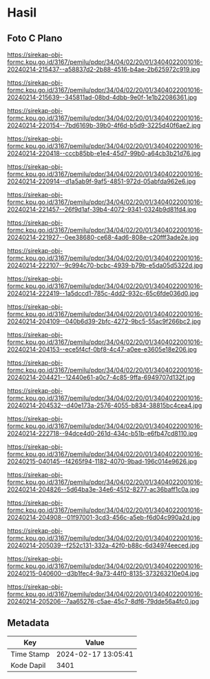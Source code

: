 # Hasil

## Foto C Plano

https://sirekap-obj-formc.kpu.go.id/3167/pemilu/pdpr/34/04/02/20/01/3404022001016-20240214-215437--a58837d2-2b88-4516-b4ae-2b625972c919.jpg

https://sirekap-obj-formc.kpu.go.id/3167/pemilu/pdpr/34/04/02/20/01/3404022001016-20240214-215639--345811ad-08bd-4dbb-9e0f-1e1b22086361.jpg

https://sirekap-obj-formc.kpu.go.id/3167/pemilu/pdpr/34/04/02/20/01/3404022001016-20240214-220154--7bd6169b-39b0-4f6d-b5d9-3225d40f6ae2.jpg

https://sirekap-obj-formc.kpu.go.id/3167/pemilu/pdpr/34/04/02/20/01/3404022001016-20240214-220418--cccb85bb-e1e4-45d7-99b0-a64cb3b21d76.jpg

https://sirekap-obj-formc.kpu.go.id/3167/pemilu/pdpr/34/04/02/20/01/3404022001016-20240214-220914--d1a5ab9f-9af5-4851-972d-05abfda962e6.jpg

https://sirekap-obj-formc.kpu.go.id/3167/pemilu/pdpr/34/04/02/20/01/3404022001016-20240214-221457--26f9d1af-39b4-4072-9341-0324b9d81fd4.jpg

https://sirekap-obj-formc.kpu.go.id/3167/pemilu/pdpr/34/04/02/20/01/3404022001016-20240214-221927--0ee38680-ce68-4ad6-808e-c20fff3ade2e.jpg

https://sirekap-obj-formc.kpu.go.id/3167/pemilu/pdpr/34/04/02/20/01/3404022001016-20240214-222107--9c994c70-bcbc-4939-b79b-e5da05d5322d.jpg

https://sirekap-obj-formc.kpu.go.id/3167/pemilu/pdpr/34/04/02/20/01/3404022001016-20240214-222419--1a5dccd1-785c-4dd2-932c-65c6fde036d0.jpg

https://sirekap-obj-formc.kpu.go.id/3167/pemilu/pdpr/34/04/02/20/01/3404022001016-20240214-204109--040b6d39-2bfc-4272-9bc5-55ac9f266bc2.jpg

https://sirekap-obj-formc.kpu.go.id/3167/pemilu/pdpr/34/04/02/20/01/3404022001016-20240214-204153--ece5f4cf-0bf8-4c47-a0ee-e3605e18e206.jpg

https://sirekap-obj-formc.kpu.go.id/3167/pemilu/pdpr/34/04/02/20/01/3404022001016-20240214-204421--12440e61-a0c7-4c85-9ffa-6949707d132f.jpg

https://sirekap-obj-formc.kpu.go.id/3167/pemilu/pdpr/34/04/02/20/01/3404022001016-20240214-204532--d40e173a-2576-4055-b834-38815bc4cea4.jpg

https://sirekap-obj-formc.kpu.go.id/3167/pemilu/pdpr/34/04/02/20/01/3404022001016-20240214-222718--94dce4d0-261d-434c-b51b-e6fb47cd8110.jpg

https://sirekap-obj-formc.kpu.go.id/3167/pemilu/pdpr/34/04/02/20/01/3404022001016-20240215-040145--f4265f94-1182-4070-9bad-196c014e9626.jpg

https://sirekap-obj-formc.kpu.go.id/3167/pemilu/pdpr/34/04/02/20/01/3404022001016-20240214-204826--5d64ba3e-34e6-4512-8277-ac36baff1c0a.jpg

https://sirekap-obj-formc.kpu.go.id/3167/pemilu/pdpr/34/04/02/20/01/3404022001016-20240214-204908--01f97001-3cd3-456c-a5eb-f6d04c990a2d.jpg

https://sirekap-obj-formc.kpu.go.id/3167/pemilu/pdpr/34/04/02/20/01/3404022001016-20240214-205039--f252c131-332a-42f0-b88c-6d34974eeced.jpg

https://sirekap-obj-formc.kpu.go.id/3167/pemilu/pdpr/34/04/02/20/01/3404022001016-20240215-040600--d3b1fec4-9a73-44f0-8135-373263210e04.jpg

https://sirekap-obj-formc.kpu.go.id/3167/pemilu/pdpr/34/04/02/20/01/3404022001016-20240214-205206--7aa65276-c5ae-45c7-8df6-79dde56a4fc0.jpg


## Metadata

| Key        | Value               |
| ---------- | ------------------- |
| Time Stamp | 2024-02-17 13:05:41 |
| Kode Dapil | 3401                |



